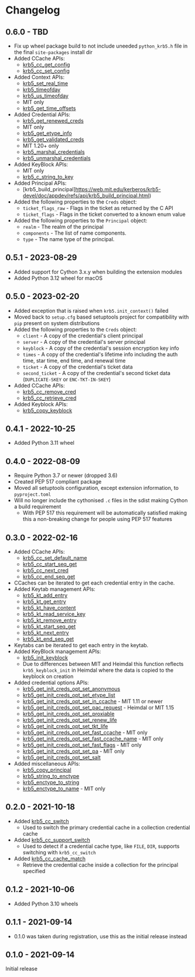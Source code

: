 # Changelog

## 0.6.0 - TBD

* Fix up wheel package build to not include uneeded `python_krb5.h` file in the final `site-packages` install dir
* Added CCache APIs:
  * [krb5_cc_get_config](https://web.mit.edu/kerberos/krb5-devel/doc/appdev/refs/api/krb5_cc_get_config.html)
  * [krb5_cc_set_config](https://web.mit.edu/kerberos/krb5-devel/doc/appdev/refs/api/krb5_cc_set_config.html)
* Added Context APIs:
  * [krb5_set_real_time](https://web.mit.edu/kerberos/krb5-devel/doc/appdev/refs/api/krb5_set_real_time.html)
  * [krb5_timeofday](https://web.mit.edu/Kerberos/krb5-devel/doc/appdev/refs/api/krb5_timeofday.html)
  * [krb5_us_timeofday](https://web.mit.edu/kerberos/krb5-devel/doc/appdev/refs/api/krb5_us_timeofday.html)
  * MIT only
  * [krb5_get_time_offsets](https://web.mit.edu/kerberos/krb5-devel/doc/appdev/refs/api/krb5_get_time_offsets.html)
* Added Credential APIs:
  * [krb5_get_renewed_creds](https://web.mit.edu/kerberos/krb5-devel/doc/appdev/refs/api/krb5_get_renewed_creds.html)
  * MIT only
  * [krb5_get_etype_info](https://web.mit.edu/kerberos/krb5-devel/doc/appdev/refs/api/krb5_get_etype_info.html)
  * [krb5_get_validated_creds](https://web.mit.edu/kerberos/krb5-devel/doc/appdev/refs/api/krb5_get_validated_creds.html)
  * MIT 1.20+ only
  * [krb5_marshal_credentials](https://web.mit.edu/kerberos/krb5-devel/doc/appdev/refs/api/krb5_marshal_credentials.html)
  * [krb5_unmarshal_credentials](https://web.mit.edu/kerberos/krb5-devel/doc/appdev/refs/api/krb5_unmarshal_credentials.html)
* Added KeyBlock APIs:
  * MIT only
  * [krb5_c_string_to_key](https://web.mit.edu/kerberos/krb5-devel/doc/appdev/refs/api/krb5_c_string_to_key.html)
* Added Principal APIs:
  * [krb5_build_principal]https://web.mit.edu/kerberos/krb5-devel/doc/appdev/refs/api/krb5_build_principal.html)
* Added the following properties to the `Creds` object:
  * `ticket_flags_raw` - Flags in the ticket as returned by the C API
  * `ticket_flags` - Flags in the ticket converted to a known enum value
* Added the following properties to the `Principal` object:
  * `realm` - The realm of the principal
  * `components` - The list of name components.
  * `type` - The name type of the principal.

## 0.5.1 - 2023-08-29

* Added support for Cython 3.x.y when building the extension modules
* Added Python 3.12 wheel for macOS

## 0.5.0 - 2023-02-20

* Added exception that is raised when `krb5.init_context()` failed
* Moved back to `setup.cfg` based setuptools project for compatibility with `pip` present on system distributions
* Added the following properties to the `Creds` object:
  * `client` - A copy of the credential's client principal
  * `server` - A copy of the credential's server principal
  * `keyblock` - A copy of the credential's session encryption key info
  * `times` - A copy of the credential's lifetime info including the auth time, star time, end time, and renewal time
  * `ticket` -  A copy of the credential's ticket data
  * `second_ticket` - A copy of the credential's second ticket data (`DUPLICATE-SKEY` or `ENC-TKT-IN-SKEY`)
* Added CCache APIs:
  * [krb5_cc_remove_cred](https://web.mit.edu/kerberos/krb5-devel/doc/appdev/refs/api/krb5_cc_remove_cred.html)
  * [krb5_cc_retrieve_cred](https://web.mit.edu/kerberos/krb5-devel/doc/appdev/refs/api/krb5_cc_retrieve_cred.html)
* Added Keyblock APIs:
  * [krb5_copy_keyblock](https://web.mit.edu/kerberos/krb5-devel/doc/appdev/refs/api/krb5_copy_keyblock.html)

## 0.4.1 - 2022-10-25

* Added Python 3.11 wheel

## 0.4.0 - 2022-08-09

* Require Python 3.7 or newer (dropped 3.6)
* Created PEP 517 compliant package
* Moved all setuptools configuration, except extension information, to `pyproject.toml`
* Will no longer include the cythonised `.c` files in the sdist making Cython a build requirement
  * With PEP 517 this requirement will be automatically satisfied making this a non-breaking change for people using PEP 517 features

## 0.3.0 - 2022-02-16

* Added CCache APIs:
  * [krb5_cc_set_default_name](https://web.mit.edu/kerberos/krb5-devel/doc/appdev/refs/api/krb5_cc_set_default_name.html)
  * [krb5_cc_start_seq_get](https://web.mit.edu/kerberos/krb5-devel/doc/appdev/refs/api/krb5_cc_start_seq_get.html#c.krb5_cc_start_seq_get)
  * [krb5_cc_next_cred](https://web.mit.edu/kerberos/krb5-devel/doc/appdev/refs/api/krb5_cc_next_cred.html#c.krb5_cc_next_cred)
  * [krb5_cc_end_seq_get](https://web.mit.edu/kerberos/krb5-devel/doc/appdev/refs/api/krb5_cc_end_seq_get.html#c.krb5_cc_end_seq_get)
* CCaches can be iterated to get each credential entry in the cache.
* Added Keytab management APIs:
  * [krb5_kt_add_entry](https://web.mit.edu/kerberos/krb5-latest/doc/appdev/refs/api/krb5_kt_add_entry.html)
  * [krb5_kt_get_entry](https://web.mit.edu/kerberos/krb5-latest/doc/appdev/refs/api/krb5_kt_get_entry.html)
  * [krb5_kt_have_content](https://web.mit.edu/kerberos/krb5-latest/doc/appdev/refs/api/krb5_kt_have_content.html)
  * [krb5_kt_read_service_key](https://web.mit.edu/kerberos/krb5-devel/doc/appdev/refs/api/krb5_kt_read_service_key.html)
  * [krb5_kt_remove_entry](https://web.mit.edu/kerberos/krb5-latest/doc/appdev/refs/api/krb5_kt_remove_entry.html)
  * [krb5_kt_start_seq_get](https://web.mit.edu/kerberos/krb5-latest/doc/appdev/refs/api/krb5_kt_start_seq_get.html)
  * [krb5_kt_next_entry](https://web.mit.edu/kerberos/krb5-latest/doc/appdev/refs/api/krb5_kt_next_entry.html)
  * [krb5_kt_end_seq_get](https://web.mit.edu/kerberos/krb5-latest/doc/appdev/refs/api/krb5_kt_end_seq_get.html)
* Keytabs can be iterated to get each entry in the keytab.
* Added KeyBlock management APIs:
  * [krb5_init_keyblock](https://web.mit.edu/kerberos/krb5-latest/doc/appdev/refs/api/krb5_init_keyblock.html)
  * Due to differences between MIT and Heimdal this function reflects `krb5_keyblock_init` in Heimdal where the data is copied to the keyblock on creation
* Added credential options APIs:
  * [krb5_get_init_creds_opt_set_anonymous](https://web.mit.edu/kerberos/krb5-latest/doc/appdev/refs/api/krb5_get_init_creds_opt_set_anonymous.html)
  * [krb5_get_init_creds_opt_set_etype_list](https://web.mit.edu/kerberos/krb5-latest/doc/appdev/refs/api/krb5_get_init_creds_opt_set_etype_list.html)
  * [krb5_get_init_creds_opt_set_in_ccache](https://web.mit.edu/kerberos/krb5-latest/doc/appdev/refs/api/krb5_get_init_creds_opt_set_in_ccache.html) - MIT 1.11 or newer
  * [krb5_get_init_creds_opt_set_pac_request](https://web.mit.edu/kerberos/krb5-latest/doc/appdev/refs/api/krb5_get_init_creds_opt_set_pac_request.html) - Heimdal or MIT 1.15
  * [krb5_get_init_creds_opt_set_proxiable](https://web.mit.edu/kerberos/krb5-latest/doc/appdev/refs/api/krb5_get_init_creds_opt_set_proxiable.html)
  * [krb5_get_init_creds_opt_set_renew_life](https://web.mit.edu/kerberos/krb5-latest/doc/appdev/refs/api/krb5_get_init_creds_opt_set_renew_life.html)
  * [krb5_get_init_creds_opt_set_tkt_life](https://web.mit.edu/kerberos/krb5-latest/doc/appdev/refs/api/krb5_get_init_creds_opt_set_tkt_life.html)
  * [krb5_get_init_creds_opt_set_fast_ccache](https://web.mit.edu/kerberos/krb5-latest/doc/appdev/refs/api/krb5_get_init_creds_opt_set_fast_ccache.html) - MIT only
  * [krb5_get_init_creds_opt_set_fast_ccache_name](https://web.mit.edu/kerberos/krb5-latest/doc/appdev/refs/api/krb5_get_init_creds_opt_set_fast_ccache_name.html) - MIT only
  * [krb5_get_init_creds_opt_set_fast_flags](https://web.mit.edu/kerberos/krb5-latest/doc/appdev/refs/api/krb5_get_init_creds_opt_set_fast_flags.html) - MIT only
  * [krb5_get_init_creds_opt_set_pa](https://web.mit.edu/kerberos/krb5-latest/doc/appdev/refs/api/krb5_get_init_creds_opt_set_pa.html) - MIT only
  * [krb5_get_init_creds_opt_set_salt](https://web.mit.edu/kerberos/krb5-latest/doc/appdev/refs/api/krb5_get_init_creds_opt_set_salt.html)
* Added miscellaneous APIs:
  * [krb5_copy_principal](https://web.mit.edu/kerberos/krb5-latest/doc/appdev/refs/api/krb5_copy_principal.html)
  * [krb5_string_to_enctype](https://web.mit.edu/kerberos/krb5-latest/doc/appdev/refs/api/krb5_string_to_enctype.html)
  * [krb5_enctype_to_string](https://web.mit.edu/kerberos/krb5-latest/doc/appdev/refs/api/krb5_enctype_to_string.html)
  * [krb5_enctype_to_name](https://web.mit.edu/kerberos/krb5-latest/doc/appdev/refs/api/krb5_enctype_to_name.html) - MIT only


## 0.2.0 - 2021-10-18

* Added [krb5_cc_switch](https://web.mit.edu/kerberos/krb5-latest/doc/appdev/refs/api/krb5_cc_switch.html)
  * Used to switch the primary credential cache in a collection credential cache
* Added [krb5_cc_support_switch](https://github.com/heimdal/heimdal/blob/9dcab76724b417140b4e475701118a01d2892e7c/lib/krb5/cache.c)
  * Used to detect if a credential cache type, like `FILE`, `DIR`, supports switching with `krb5_cc_switch`
* Added [krb5_cc_cache_match](https://web.mit.edu/kerberos/krb5-latest/doc/appdev/refs/api/krb5_cc_cache_match.html)
  * Retrieve the credential cache inside a collection for the principal specified


## 0.1.2 - 2021-10-06

* Added Python 3.10 wheels


## 0.1.1 - 2021-09-14

* 0.1.0 was taken during registration, use this as the initial release instead


## 0.1.0 - 2021-09-14

Initial release
